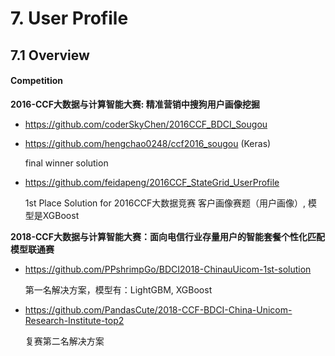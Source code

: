 # 7. User Profile

## 7.1 Overview

#### Competition

**2016-CCF大数据与计算智能大赛: 精准营销中搜狗用户画像挖掘**

- <https://github.com/coderSkyChen/2016CCF_BDCI_Sougou>

- <https://github.com/hengchao0248/ccf2016_sougou> (Keras)

    final winner solution

- <https://github.com/feidapeng/2016CCF_StateGrid_UserProfile>

    1st Place Solution for 2016CCF大数据竞赛 客户画像赛题（用户画像）, 模型是XGBoost


**2018-CCF大数据与计算智能大赛：面向电信行业存量用户的智能套餐个性化匹配模型联通赛**

- <https://github.com/PPshrimpGo/BDCI2018-ChinauUicom-1st-solution>

    第一名解决方案，模型有：LightGBM, XGBoost

- <https://github.com/PandasCute/2018-CCF-BDCI-China-Unicom-Research-Institute-top2>

    复赛第二名解决方案